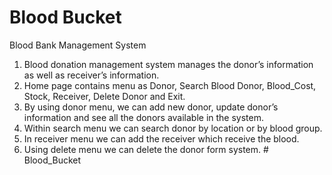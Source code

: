 # Blood Bucket
Blood Bank Management System
1. Blood donation management system manages the donor’s information as well as
receiver’s information.
2. Home page contains menu as Donor, Search Blood Donor, Blood_Cost, Stock,
Receiver, Delete Donor and Exit.
3. By using donor menu, we can add new donor, update donor’s information and see
all the donors available in the system.
4. Within search menu we can search donor by location or by blood group.
5. In receiver menu we can add the receiver which receive the blood.
6. Using delete menu we can delete the donor form system.
#   B l o o d _ B u c k e t  
 